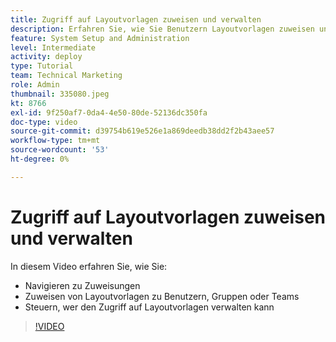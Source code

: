 ```yaml
---
title: Zugriff auf Layoutvorlagen zuweisen und verwalten
description: Erfahren Sie, wie Sie Benutzern Layoutvorlagen zuweisen und steuern können, wer den Zugriff verwalten kann.
feature: System Setup and Administration
level: Intermediate
activity: deploy
type: Tutorial
team: Technical Marketing
role: Admin
thumbnail: 335080.jpeg
kt: 8766
exl-id: 9f250af7-0da4-4e50-80de-52136dc350fa
doc-type: video
source-git-commit: d39754b619e526e1a869deedb38dd2f2b43aee57
workflow-type: tm+mt
source-wordcount: '53'
ht-degree: 0%

---
```


# Zugriff auf Layoutvorlagen zuweisen und verwalten

In diesem Video erfahren Sie, wie Sie:

* Navigieren zu Zuweisungen
* Zuweisen von Layoutvorlagen zu Benutzern, Gruppen oder Teams
* Steuern, wer den Zugriff auf Layoutvorlagen verwalten kann

>[!VIDEO](https://video.tv.adobe.com/v/335080/?quality=12)

